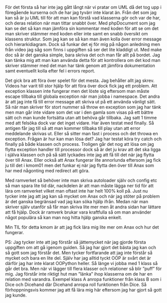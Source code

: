 För det första så har inte jag gått långt när vi pratar om UML då det tog upp i föregående kurserna och de har jag tyvärr inte klarat än. Från det som jag kan så är ju UML till för att man kan förstå vad klasserna gör och var de har, och deras relation när man tittar snabbt över. Med phpDocument som jag kan se det så kan man jämföra sin kommentar med koden för att se om det man skriver stämmer med koden eller inte samt en snabb översikt om klassens struktur. Som jag kan se så kan man även kolla över error message och hierarkidiagram. Dock så funkar det ej för mig på någon anledning men från video jag såg som finns i uppgiften så ser det lite kladdigt ut. Med make doc så är det ganska simple, bara skriva det och man får allt på bordet. Jag kan tänka mig att man kan använda detta för att kontrollera om det kod man skriver stämmer med det man har tänk genom att jämföra dokumentation samt eventuellt kolla efter fel i errors report.

Det gick bra att föra över spelet för det mesta. Jag behåller allt jag skrev. Videos har varit till stor hjälp för att föra över dock fick jag ett problem. Att exception klassen inte fungerar men det löste sig eftersom man måste escape tillbaka till globala exception när man jobba i namespace. Det andra är att jag inte få till error message att skriva ut på ett använda vänligt sätt. Så när man skriver för stort nummer så throw en exception som jag har tänk men man går inte vidare som det var i den gamla som visas på ett bättre sätt och man kunde fortsätta utan att behöva går tillbaka. Jag satt 1 timme med att felsöka dock var det inget vidare. Har även testat med finally. Så antigen får jag till så att man kommer tillbaka till play utan att error meddelande skrivas ut. Eller så sitter man fast i process och det throwa en exception. Frågan är hur kan man lösa det? Jag har testat köra try catch och finally på både klassen och process. Troligen går det nog att lösa om jag flytta exception handler till processor dock så är det ju krav att det ska ligga i själva klassen och på så sätt lyckades inte jag att få till det när jag flytta över till Anax. Eller också att Anax fungerar lite annorlunda eftersom jag fick ju till det i kmom01 men det funkar ej när jag flytta den över till Anax som har med någonting med redirect att göra.

Med ramverket så behöver inte man skriva autoloader själv och config etc så man spara lite tid där, nackdelen är att man måste lägga ner tid för att lära om ramverket vilket man oftast inte har helt 100% koll på. Just nu tycker inte jag att jag kan så mycket om Anax och när jag stöter på problem är det ganska begränsad vad jag kan söka hjälp ifrån. Medan när man skriver själv utanför så får man skriva lite mer men åt andra sidan har lättare att få hjälp. Dock är ramverk brukar vara kraftfulla så om man använder något populära så kan man nog hitta hjälp ganska enkelt.

Min TIL för detta kmom är att jag fick lära mig lite mer om Anax och hur det fungerar. 

PS: Jag tycker inte att jag förstår så jättemycket när jag gjorde första uppgiften om att gå igenom guiden. Så jag har gjort det bästa jag kan och så gott som jag förstår det. Men tycker fortfarande att jag inte förstår så mycket och bara en lite del. Själv har jag alltid tyckt OOP är svårt det är därför jag har inte klarat OOPython heller. Så länge vi jobba med 1 klass så går det bra. Men när vi lägger till flera klasser och relationer så blir ”puff” för mig. Jag förstår inte riktigt hut man ”länka” ihop klasserna om de har en relation med varandra. Exempel klass A anropa funktioner från klass B som i Dice och Dicehand där Dicehand anropa roll funktionen från Dice. Så förhoppningsvis kommer jag att få lära mig här eftersom jag har gjort så gott jag kunde.
